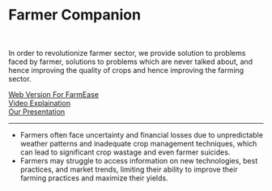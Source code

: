 <h1>Farmer Companion</h1>
<br>
<p>In order to revolutionize farmer sector, we provide solution to problems faced by farmer, solutions to problems which are never talked about, and hence improving the quality of crops and hence improving the farming sector. </p>
<a class="abc" href="https://rahul-nsut.github.io/FarmEaseWeb" > Web Version For FarmEase </a>
<br>
<a class="abc" href="https://drive.google.com/file/d/1Lzrjaz9Ir3R4L_zxFaWoW0UaKBkZtrvi/view?usp=sharing" > Video Explaination </a>
<br>
<a class="abc" href="https://drive.google.com/file/d/1AgBH5pYbVSlkLyc8L6jnRlHlDu5s4aQ9/view?usp=sharing" > Our Presentation </a>
<hr>
<ul>
  <li>Farmers often face uncertainty and financial losses due to unpredictable weather patterns and inadequate crop management techniques, which can lead to significant crop wastage and even farmer suicides.</li>
  <li>Farmers may struggle to access information on new technologies, best practices, and market trends, limiting their ability to improve their farming practices and maximize their yields.</li>
</ul>
